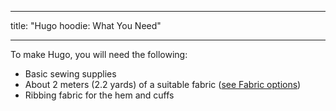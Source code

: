***

title: "Hugo hoodie: What You Need"

***

To make Hugo, you will need the following:

- Basic sewing supplies
- About 2 meters (2.2 yards) of a suitable fabric ([see Fabric options](/docs/patterns/hugo/fabric))
- Ribbing fabric for the hem and cuffs
